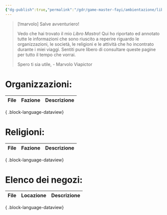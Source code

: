 ```yaml
---
{"dg-publish":true,"permalink":"/gdr/game-master-fayi/ambientazione/libro-mastro/"}
---
```



>[!marvolo]
> Salve avventuriero! 
> 
> Vedo che hai trovato il mio *Libro Mastro*! Qui ho riportato ed annotato tutte le informazioni che sono riuscito a reperire riguardo le organizzazioni, le società, le religioni e le attività che ho incontrato durante i miei viaggi. 
> Sentiti pure libero di consultare queste pagine per tutto il tempo che vorrai. 
>
>Spero ti sia utile,
\- Marvolo Viapictor


# Organizzazioni:

| File | Fazione | Descrizione |
| ---- | ------- | ----------- |

{ .block-language-dataview}

# Religioni:

| File | Fazione | Descrizione |
| ---- | ------- | ----------- |

{ .block-language-dataview}

# Elenco dei negozi:

| File | Locazione | Descrizione |
| ---- | --------- | ----------- |

{ .block-language-dataview}
